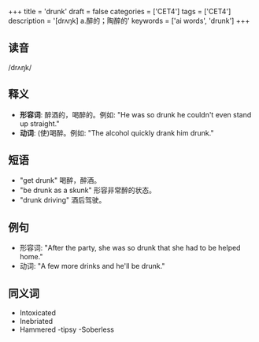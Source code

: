 +++
title = 'drunk'
draft = false
categories = ['CET4']
tags = ['CET4']
description = '[drʌŋk] a.醉的；陶醉的'
keywords = ['ai words', 'drunk']
+++

## 读音
/drʌŋk/

## 释义
- **形容词**: 醉酒的，喝醉的。例如: "He was so drunk he couldn't even stand up straight."
- **动词**: (使)喝醉。例如: "The alcohol quickly drank him drunk."

## 短语
- "get drunk" 喝醉，醉酒。
- "be drunk as a skunk" 形容非常醉的状态。
- "drunk driving" 酒后驾驶。

## 例句
- 形容词: "After the party, she was so drunk that she had to be helped home."
- 动词: "A few more drinks and he'll be drunk."

## 同义词
- Intoxicated
- Inebriated
- Hammered
-tipsy
-Soberless
